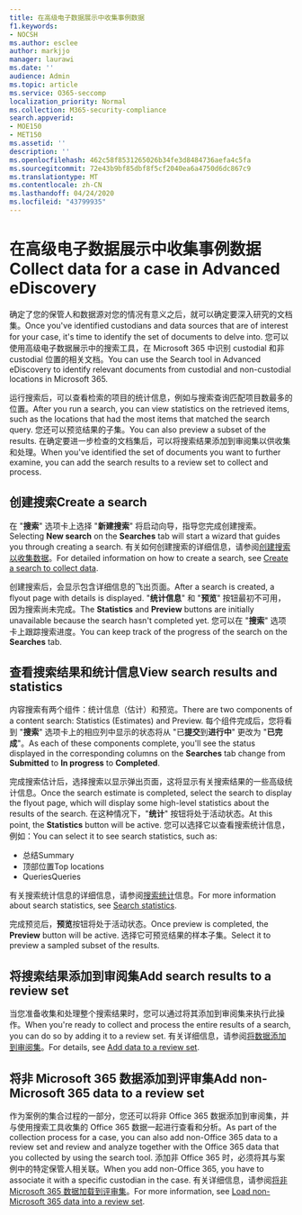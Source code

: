 ```yaml
---
title: 在高级电子数据展示中收集事例数据
f1.keywords:
- NOCSH
ms.author: esclee
author: markjjo
manager: laurawi
ms.date: ''
audience: Admin
ms.topic: article
ms.service: O365-seccomp
localization_priority: Normal
ms.collection: M365-security-compliance
search.appverid:
- MOE150
- MET150
ms.assetid: ''
description: ''
ms.openlocfilehash: 462c58f8531265026b34fe3d8484736aefa4c5fa
ms.sourcegitcommit: 72e43b9bf85dbf8f5cf2040ea6a4750d6dc867c9
ms.translationtype: MT
ms.contentlocale: zh-CN
ms.lasthandoff: 04/24/2020
ms.locfileid: "43799935"
---
```

# <a name="collect-data-for-a-case-in-advanced-ediscovery"></a><span data-ttu-id="4f9a4-102">在高级电子数据展示中收集事例数据</span><span class="sxs-lookup"><span data-stu-id="4f9a4-102">Collect data for a case in Advanced eDiscovery</span></span>

<span data-ttu-id="4f9a4-103">确定了您的保管人和数据源对您的情况有意义之后，就可以确定要深入研究的文档集。</span><span class="sxs-lookup"><span data-stu-id="4f9a4-103">Once you've identified custodians and data sources that are of interest for your case, it's time to identify the set of documents to delve into.</span></span> <span data-ttu-id="4f9a4-104">您可以使用高级电子数据展示中的搜索工具，在 Microsoft 365 中识别 custodial 和非 custodial 位置的相关文档。</span><span class="sxs-lookup"><span data-stu-id="4f9a4-104">You can use the Search tool in Advanced eDiscovery to identify relevant documents from custodial and non-custodial locations in Microsoft 365.</span></span>

<span data-ttu-id="4f9a4-105">运行搜索后，可以查看检索的项目的统计信息，例如与搜索查询匹配项目数最多的位置。</span><span class="sxs-lookup"><span data-stu-id="4f9a4-105">After you run a search, you can view statistics on the retrieved items, such as the locations that had the most items that matched the search query.</span></span> <span data-ttu-id="4f9a4-106">您还可以预览结果的子集。</span><span class="sxs-lookup"><span data-stu-id="4f9a4-106">You can also preview a subset of the results.</span></span> <span data-ttu-id="4f9a4-107">在确定要进一步检查的文档集后，可以将搜索结果添加到审阅集以供收集和处理。</span><span class="sxs-lookup"><span data-stu-id="4f9a4-107">When you've identified the set of documents you want to further examine, you can add the search results to a review set to collect and process.</span></span>

## <a name="create-a-search"></a><span data-ttu-id="4f9a4-108">创建搜索</span><span class="sxs-lookup"><span data-stu-id="4f9a4-108">Create a search</span></span>

<span data-ttu-id="4f9a4-109">在 "**搜索**" 选项卡上选择 "**新建搜索**" 将启动向导，指导您完成创建搜索。</span><span class="sxs-lookup"><span data-stu-id="4f9a4-109">Selecting **New search** on the **Searches** tab will start a wizard that guides you through creating a search.</span></span> <span data-ttu-id="4f9a4-110">有关如何创建搜索的详细信息，请参阅[创建搜索以收集数据](create-search-to-collect-data.md)。</span><span class="sxs-lookup"><span data-stu-id="4f9a4-110">For detailed information on how to create a search, see [Create a search to collect data](create-search-to-collect-data.md).</span></span>

<span data-ttu-id="4f9a4-111">创建搜索后，会显示包含详细信息的飞出页面。</span><span class="sxs-lookup"><span data-stu-id="4f9a4-111">After a search is created, a flyout page with details is displayed.</span></span> <span data-ttu-id="4f9a4-112">"**统计信息**" 和 "**预览**" 按钮最初不可用，因为搜索尚未完成。</span><span class="sxs-lookup"><span data-stu-id="4f9a4-112">The **Statistics** and **Preview** buttons are initially unavailable because the search hasn't completed yet.</span></span> <span data-ttu-id="4f9a4-113">您可以在 "**搜索**" 选项卡上跟踪搜索进度。</span><span class="sxs-lookup"><span data-stu-id="4f9a4-113">You can keep track of the progress of the search on the **Searches** tab.</span></span>

## <a name="view-search-results-and-statistics"></a><span data-ttu-id="4f9a4-114">查看搜索结果和统计信息</span><span class="sxs-lookup"><span data-stu-id="4f9a4-114">View search results and statistics</span></span>

<span data-ttu-id="4f9a4-115">内容搜索有两个组件：统计信息（估计）和预览。</span><span class="sxs-lookup"><span data-stu-id="4f9a4-115">There are two components of a content search: Statistics (Estimates) and Preview.</span></span> <span data-ttu-id="4f9a4-116">每个组件完成后，您将看到 "**搜索**" 选项卡上的相应列中显示的状态将从 "已**提交**到**进行中**" 更改为 "**已完成**"。</span><span class="sxs-lookup"><span data-stu-id="4f9a4-116">As each of these components complete, you'll see the status displayed in the corresponding columns on the **Searches** tab change from **Submitted** to **In progress** to **Completed**.</span></span>

<span data-ttu-id="4f9a4-117">完成搜索估计后，选择搜索以显示弹出页面，这将显示有关搜索结果的一些高级统计信息。</span><span class="sxs-lookup"><span data-stu-id="4f9a4-117">Once the search estimate is completed, select the search to display the flyout page, which will display some high-level statistics about the results of the search.</span></span> <span data-ttu-id="4f9a4-118">在这种情况下，"**统计**" 按钮将处于活动状态。</span><span class="sxs-lookup"><span data-stu-id="4f9a4-118">At this point, the **Statistics** button will be active.</span></span> <span data-ttu-id="4f9a4-119">您可以选择它以查看搜索统计信息，例如：</span><span class="sxs-lookup"><span data-stu-id="4f9a4-119">You can select it to see search statistics, such as:</span></span>

- <span data-ttu-id="4f9a4-120">总结</span><span class="sxs-lookup"><span data-stu-id="4f9a4-120">Summary</span></span>
- <span data-ttu-id="4f9a4-121">顶部位置</span><span class="sxs-lookup"><span data-stu-id="4f9a4-121">Top locations</span></span>
- <span data-ttu-id="4f9a4-122">Queries</span><span class="sxs-lookup"><span data-stu-id="4f9a4-122">Queries</span></span>

<span data-ttu-id="4f9a4-123">有关搜索统计信息的详细信息，请参阅[搜索统计](search-statistics.md)信息。</span><span class="sxs-lookup"><span data-stu-id="4f9a4-123">For more information about search statistics, see [Search statistics](search-statistics.md).</span></span>

<span data-ttu-id="4f9a4-124">完成预览后，**预览**按钮将处于活动状态。</span><span class="sxs-lookup"><span data-stu-id="4f9a4-124">Once preview is completed, the **Preview** button will be active.</span></span> <span data-ttu-id="4f9a4-125">选择它可预览结果的样本子集。</span><span class="sxs-lookup"><span data-stu-id="4f9a4-125">Select it to preview a sampled subset of the results.</span></span>

## <a name="add-search-results-to-a-review-set"></a><span data-ttu-id="4f9a4-126">将搜索结果添加到审阅集</span><span class="sxs-lookup"><span data-stu-id="4f9a4-126">Add search results to a review set</span></span>

<span data-ttu-id="4f9a4-127">当您准备收集和处理整个搜索结果时，您可以通过将其添加到审阅集来执行此操作。</span><span class="sxs-lookup"><span data-stu-id="4f9a4-127">When you're ready to collect and process the entire results of a search, you can do so by adding it to a review set.</span></span> <span data-ttu-id="4f9a4-128">有关详细信息，请参阅[将数据添加到审阅集](add-data-to-review-set.md)。</span><span class="sxs-lookup"><span data-stu-id="4f9a4-128">For details, see [Add data to a review set](add-data-to-review-set.md).</span></span>

## <a name="add-non-microsoft-365-data-to-a-review-set"></a><span data-ttu-id="4f9a4-129">将非 Microsoft 365 数据添加到评审集</span><span class="sxs-lookup"><span data-stu-id="4f9a4-129">Add non-Microsoft 365 data to a review set</span></span>

<span data-ttu-id="4f9a4-130">作为案例的集合过程的一部分，您还可以将非 Office 365 数据添加到审阅集，并与使用搜索工具收集的 Office 365 数据一起进行查看和分析。</span><span class="sxs-lookup"><span data-stu-id="4f9a4-130">As part of the collection process for a case, you can also add non-Office 365 data to a review set and review and analyze together with the Office 365 data that you collected by using the search tool.</span></span> <span data-ttu-id="4f9a4-131">添加非 Office 365 时，必须将其与案例中的特定保管人相关联。</span><span class="sxs-lookup"><span data-stu-id="4f9a4-131">When you add non-Office 365, you have to associate it with a specific custodian in the case.</span></span> <span data-ttu-id="4f9a4-132">有关详细信息，请参阅[将非 Microsoft 365 数据加载到评审集](load-non-Office-365-data-into-a-review-set.md)。</span><span class="sxs-lookup"><span data-stu-id="4f9a4-132">For more information, see [Load non-Microsoft 365 data into a review set](load-non-Office-365-data-into-a-review-set.md).</span></span>
